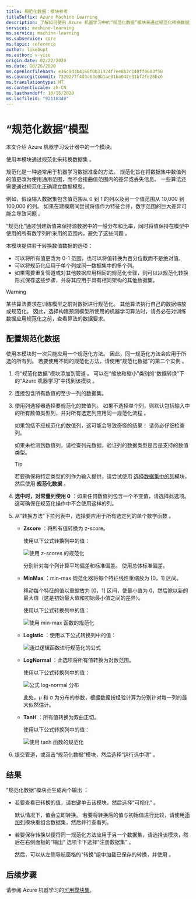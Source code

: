 ```yaml
---
title: 规范化数据：模块参考
titleSuffix: Azure Machine Learning
description: 了解如何使用 Azure 机器学习中的“规范化数据”模块来通过规范化转换数据集  。
services: machine-learning
ms.service: machine-learning
ms.subservice: core
ms.topic: reference
author: likebupt
ms.author: v-yiso
origin.date: 02/22/2020
ms.date: 10/26/2020
ms.openlocfilehash: e36c9d3b4168f0b31324f7ee8b2c140ff0603f58
ms.sourcegitcommit: 7320277f4d3c63c0b1ae31ba047e31bf2fe26bc6
ms.translationtype: HT
ms.contentlocale: zh-CN
ms.lasthandoff: 10/16/2020
ms.locfileid: "92118340"
---
```

# <a name="normalize-data-module"></a>“规范化数据”模型

本文介绍 Azure 机器学习设计器中的一个模块。

使用本模块通过规范化来转换数据集  。

规范化是一种通常用于机器学习数据准备的方法。 规范化旨在将数据集中数值列的值更改为使用通用范围，而不会扭曲值范围内的差异或丢失信息。 一些算法还需要通过规范化正确建立数据模型。

例如，假设输入数据集包含值范围从 0 到 1 的列以及另一个值范围从 10,000 到 100,000 的列。 如果在建模期间尝试将值作为特征合并，数字范围的巨大差异可能会导致问题  。

“规范化”通过创建新值来保持源数据中的一般分布和比率，同时将值保持在模型中使用的所有数字列所采用的范围内，避免了这些问题  。

本模块提供若干转换数值数据的选项：

- 可以将所有值更改为 0-1 范围，也可以将值转换为百分位数而不是绝对值。
- 可以将规范化应用于单个列或同一数据集中的多个列。
- 如果需要重复管道或对其他数据应用相同的规范化步骤，则可以以规范化转换形式保存这些步骤，并将其应用于具有相同架构的其他数据集。

> [!WARNING]
> 某些算法要求在训练模型之前对数据进行规范化。 其他算法执行自己的数据缩放或规范化。 因此，选择构建预测模型所使用的机器学习算法时，请务必在对训练数据应用规范化之前，查看算法的数据要求。

##  <a name="configure-normalize-data"></a>配置规范化数据

使用本模块时一次只能应用一个规范化方法。 因此，同一规范化方法会应用于所选的所有列。 若要使用不同的规范化方法，请使用“规范化数据”的第二个实例  。

1. 将“规范化数据”模块添加到管道  。 可以在“缩放和缩小”类别的“数据转换”下的“Azure 机器学习”中找到该模块   。

2. 连接包含所有数值的至少一列的数据集。

3. 使用列选择器选择要规范化的数值列。 如果不选择单个列，则默认包括输入中的所有数值类型列，并对所有选定列应用同一规范化流程  。 

    如果包括不应规范化的数值列，这可能会导致奇怪的结果！ 请务必仔细检查列。

    如果未检测到数值列，请检查列元数据，验证列的数据类型是否是支持的数值类型。

    > [!TIP]
    > 若要确保将特定类型的列作为输入提供，请尝试使用 [选择数据集中的列](./select-columns-in-dataset.md)模块，然后使用 **规范化数据** 。

4. **选中时，对常量列使用 0** ：如果任何数值列包含一个不变值，请选择此选项。 这可确保在规范化操作中不会使用这样的列。

5. 从“转换方法”下拉列表中，选择要应用于所有选定列的单个数学函数  。 
  
    - **Zscore** ：将所有值转换为 z-score。
    
      使用以下公式转换列中的值：  
  
      ![使用 z&#45;scores 的规范化](media/module/aml-normalization-z-score.png)
  
      分别针对每个列计算平均偏差和标准偏差。 使用总体标准偏差。
  
    - **MinMax** ：min-max 规范化器将每个特征线性重缩放为 [0，1] 区间。
    
      移动每个特征的值以重缩放为 [0，1] 区间，使最小值为 0，然后除以新的最大值（这是初始最大值和初始最小值之间的差异）。
      
      使用以下公式转换列中的值：  
  
      ![使用 min&#45;max 函数的规范化](media/module/aml-normalization-minmax.png "AML_normalization-minmax")  
  
    - **Logistic** ：使用以下公式转换列中的值：

      ![通过逻辑函数进行规范化的公式](media/module/aml-normalization-logistic.png "AML_normalization-logistic")  
  
    - **LogNormal** ：此选项将所有值转换为对数范围。
  
      使用以下公式转换列中的值：
  
      ![公式 log&#45;normal 分布](media/module/aml-normalization-lognormal.png "AML_normalization-lognormal")
    
      此处，μ 和 σ 为分布的参数，根据数据按经验计算为分别针对每一列的最大似然估计。  
  
    - **TanH** ：所有值转换为双曲正切。
    
      使用以下公式转换列中的值：
    
      ![使用 tanh 函数的规范化](media/module/aml-normalization-tanh.png "AML_normalization-tanh")

6. 提交管道，或双击“规范化数据”模块，然后选择“运行选中项”   。 

## <a name="results"></a>结果

“规范化数据”模块会生成两个输出  ：

- 若要查看已转换的值，请右键单击该模块，然后选择“可视化”  。

    默认情况下，值会立即转换。 若要将转换后的值与初始值进行比较，请使用[添加列](./add-columns.md)模块重组合数据集，然后并行查看列。

- 若要保存转换以便将同一规范化方法应用于另一个数据集，请选择该模块，然后在右侧面板的“输出”  选项卡下选择“注册数据集”  。

    然后，可以从左侧导航窗格的“转换”组中加载已保存的转换，并使用  。  


## <a name="next-steps"></a>后续步骤

请参阅 Azure 机器学习的[可用模块集](module-reference.md)。 